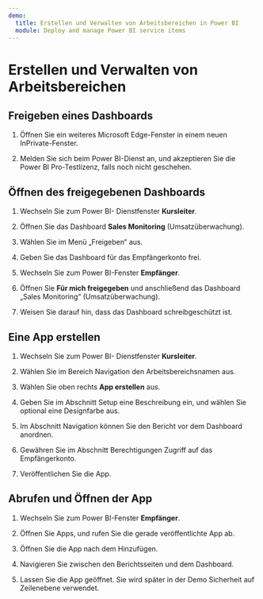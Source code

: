 ```yaml
---
demo:
  title: Erstellen und Verwalten von Arbeitsbereichen in Power BI
  module: Deploy and manage Power BI service items
---
```


# Erstellen und Verwalten von Arbeitsbereichen

## Freigeben eines Dashboards

1. Öffnen Sie ein weiteres Microsoft Edge-Fenster in einem neuen InPrivate-Fenster.

1. Melden Sie sich beim Power BI-Dienst an, und akzeptieren Sie die Power BI Pro-Testlizenz, falls noch nicht geschehen.

## Öffnen des freigegebenen Dashboards

1. Wechseln Sie zum Power BI- Dienstfenster **Kursleiter**.

1. Öffnen Sie das Dashboard **Sales Monitoring** (Umsatzüberwachung).

1. Wählen Sie im Menü „Freigeben“ aus.

1. Geben Sie das Dashboard für das Empfängerkonto frei.

1. Wechseln Sie zum Power BI-Fenster **Empfänger**.

1. Öffnen Sie **Für mich freigegeben** und anschließend das Dashboard „Sales Monitoring“ (Umsatzüberwachung).

1. Weisen Sie darauf hin, dass das Dashboard schreibgeschützt ist.

## Eine App erstellen

1. Wechseln Sie zum Power BI- Dienstfenster **Kursleiter**.

1. Wählen Sie im Bereich Navigation den Arbeitsbereichsnamen aus.

1. Wählen Sie oben rechts **App erstellen** aus.

1. Geben Sie im Abschnitt Setup eine Beschreibung ein, und wählen Sie optional eine Designfarbe aus.

1. Im Abschnitt Navigation können Sie den Bericht vor dem Dashboard anordnen.

1. Gewähren Sie im Abschnitt Berechtigungen Zugriff auf das Empfängerkonto.

1. Veröffentlichen Sie die App.

## Abrufen und Öffnen der App

1. Wechseln Sie zum Power BI-Fenster **Empfänger**.

1. Öffnen Sie Apps, und rufen Sie die gerade veröffentlichte App ab.

1. Öffnen Sie die App nach dem Hinzufügen.

1. Navigieren Sie zwischen den Berichtsseiten und dem Dashboard.

1. Lassen Sie die App geöffnet. Sie wird später in der Demo Sicherheit auf Zeilenebene verwendet.
